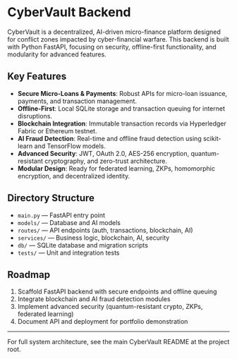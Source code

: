 # CyberVault Backend

CyberVault is a decentralized, AI-driven micro-finance platform designed for conflict zones impacted by cyber-financial warfare. This backend is built with Python FastAPI, focusing on security, offline-first functionality, and modularity for advanced features.

## Key Features
- **Secure Micro-Loans & Payments**: Robust APIs for micro-loan issuance, payments, and transaction management.
- **Offline-First**: Local SQLite storage and transaction queuing for internet disruptions.
- **Blockchain Integration**: Immutable transaction records via Hyperledger Fabric or Ethereum testnet.
- **AI Fraud Detection**: Real-time and offline fraud detection using scikit-learn and TensorFlow models.
- **Advanced Security**: JWT, OAuth 2.0, AES-256 encryption, quantum-resistant cryptography, and zero-trust architecture.
- **Modular Design**: Ready for federated learning, ZKPs, homomorphic encryption, and decentralized identity.

## Directory Structure
- `main.py` — FastAPI entry point
- `models/` — Database and AI models
- `routes/` — API endpoints (auth, transactions, blockchain, AI)
- `services/` — Business logic, blockchain, AI, security
- `db/` — SQLite database and migration scripts
- `tests/` — Unit and integration tests

## Roadmap
1. Scaffold FastAPI backend with secure endpoints and offline queuing
2. Integrate blockchain and AI fraud detection modules
3. Implement advanced security (quantum-resistant crypto, ZKPs, federated learning)
4. Document API and deployment for portfolio demonstration

---

For full system architecture, see the main CyberVault README at the project root.